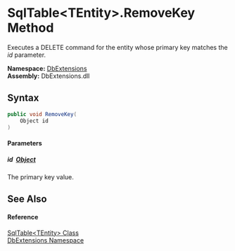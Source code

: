 SqlTable&lt;TEntity>.RemoveKey Method
=====================================
Executes a DELETE command for the entity whose primary key matches the *id* parameter.
  
**Namespace:** [DbExtensions][1]  
**Assembly:** DbExtensions.dll

Syntax
------

```csharp
public void RemoveKey(
	Object id
)
```

#### Parameters

##### *id*  [Object][2]
The primary key value.


See Also
--------

#### Reference
[SqlTable&lt;TEntity> Class][3]  
[DbExtensions Namespace][1]  

[1]: ../README.md
[2]: https://learn.microsoft.com/dotnet/api/system.object
[3]: README.md